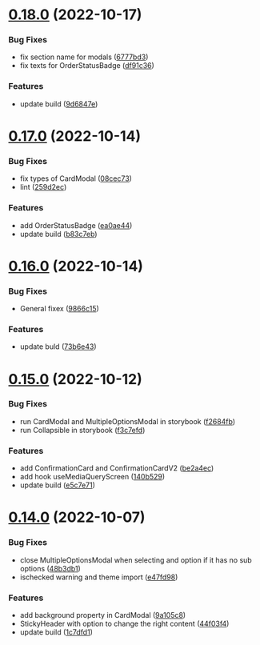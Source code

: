# [0.18.0](https://github.com/idbi/components/compare/v0.17.0...v0.18.0) (2022-10-17)


### Bug Fixes

* fix section name for modals ([6777bd3](https://github.com/idbi/components/commit/6777bd3a4e4db9676f4479830e85398dc125b0e0))
* fix texts for OrderStatusBadge ([df91c36](https://github.com/idbi/components/commit/df91c360310d6a006102069cb9b40db53c3cc9b1))


### Features

* update build ([9d6847e](https://github.com/idbi/components/commit/9d6847e658960cdf79e3deb5f07ece3c8fd0d7e8))



# [0.17.0](https://github.com/idbi/components/compare/v0.16.0...v0.17.0) (2022-10-14)


### Bug Fixes

* fix types of CardModal ([08cec73](https://github.com/idbi/components/commit/08cec73b90d3af3fb10d316696c3db882f2690fc))
* lint ([259d2ec](https://github.com/idbi/components/commit/259d2ec90653e430e1ebe4ac06f88dfbbe793b02))


### Features

* add OrderStatusBadge ([ea0ae44](https://github.com/idbi/components/commit/ea0ae44fe942c081978f68a238c1df0bcccc4013))
* update build ([b83c7eb](https://github.com/idbi/components/commit/b83c7ebf968711de83290dadd9a9dbeced8353de))



# [0.16.0](https://github.com/idbi/components/compare/v0.15.0...v0.16.0) (2022-10-14)


### Bug Fixes

* General fixex ([9866c15](https://github.com/idbi/components/commit/9866c15b7ef28c1457578beb848cfd3431aa1ad0))


### Features

* update buld ([73b6e43](https://github.com/idbi/components/commit/73b6e43361018a569ff0565754b5c87b3ee342e7))



# [0.15.0](https://github.com/idbi/components/compare/v0.14.0...v0.15.0) (2022-10-12)


### Bug Fixes

* run CardModal and MultipleOptionsModal in storybook ([f2684fb](https://github.com/idbi/components/commit/f2684fb702e9932b693210245a0abb7ac6d3a162))
* run Collapsible in storybook ([f3c7efd](https://github.com/idbi/components/commit/f3c7efded7d34e7837e7587a5676c39468dc9ac3))


### Features

* add ConfirmationCard and ConfirmationCardV2 ([be2a4ec](https://github.com/idbi/components/commit/be2a4ec23f55bf53c4a92be58884b1a510aee58f))
* add hook useMediaQueryScreen ([140b529](https://github.com/idbi/components/commit/140b5294c73b97a71297b28ebb646c1416df8fb9))
* update build ([e5c7e71](https://github.com/idbi/components/commit/e5c7e71dcea6768189723a31ef0ecbc5036f911f))



# [0.14.0](https://github.com/idbi/components/compare/v0.13.0...v0.14.0) (2022-10-07)


### Bug Fixes

* close MultipleOptionsModal when selecting and option if it has no sub options ([48b3db1](https://github.com/idbi/components/commit/48b3db1c254370b7df1a9366134cfcd213622285))
* ischecked warning and theme import ([e47fd98](https://github.com/idbi/components/commit/e47fd98518235b9bbd7b31ddbbf839799f439848))


### Features

* add background property in CardModal ([9a105c8](https://github.com/idbi/components/commit/9a105c8cf17ed96970745c627dd18843ede2a0e7))
* StickyHeader with option to change the right content ([44f03f4](https://github.com/idbi/components/commit/44f03f47f08d7a249a86753ab0cd5e8c6d0799b1))
* update build ([1c7dfd1](https://github.com/idbi/components/commit/1c7dfd1ede784859cee7a212405391ccd6e6d2e1))



